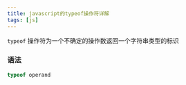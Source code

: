 ```yaml
---
title: javascript的typeof操作符详解
tags: [js]
---
```


`typeof` 操作符为一个不确定的操作数返回一个字符串类型的标识

<!--more-->

### 语法

```js
typeof operand
```
